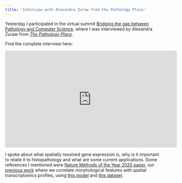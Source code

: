 ```yaml
---
title: 'Interview with Alexandra Zuraw from the Pathology Place'
---
```


Yesterday I participated in the virtual summit [Bridging the gap between Pathology and Computer Science](https://digitalpathologyplace.com/events/bridging-the-gap-between-pathology-and-computer-science/), where I was interviewed by Alexandra Zuraw from [*The Pathology Place*](https://digitalpathologyplace.com/).

Find the complete interview here: 

<iframe width="560" height="315" src="https://www.youtube.com/embed/3fZp3hiltXs" title="YouTube video player" frameborder="0" allow="accelerometer; autoplay; clipboard-write; encrypted-media; gyroscope; picture-in-picture" allowfullscreen></iframe>

<br>

I spoke about what spatially resolved gene expression is, why is it important to relate it to histopathology and what are some current applications. Some references I mentioned were [Nature Methods of the Year 2020 paper](https://doi.org/10.1038/s41592-020-01033-y), our [previous work](https://doi.org/10.3390/cancers13194837) where we correlate morphological features with spatial transcriptomics profiles, using [this model](https://doi.org/10.1016/S1470-2045(19)30738-7) and [this dataset](https://doi.org/10.1038/s41586-022-05023-2). 

